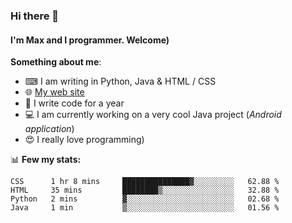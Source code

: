### Hi there 👋
#### I'm Max and I programmer. Welcome)

**Something about me**:
- ⌨ I am writing in Python, Java & HTML / CSS
- 🌐 [My web site](https://merive.herokuapp.com/)
- 🎈 I write code for a year
- 💻 I am currently working on a very cool Java project (*Android application*)
- 😍 I really love programming)

📊 **Few my stats:**
<!--START_SECTION:waka-->
```text
CSS      1 hr 8 mins     ███████████████▓░░░░░░░░░   62.88 % 
HTML     35 mins         ████████▒░░░░░░░░░░░░░░░░   32.88 % 
Python   2 mins          ▓░░░░░░░░░░░░░░░░░░░░░░░░   02.68 % 
Java     1 min           ▒░░░░░░░░░░░░░░░░░░░░░░░░   01.56 % 
```
<!--END_SECTION:waka-->
